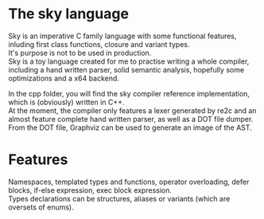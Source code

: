 The sky language
================

Sky is an imperative C family language with some functional features, inluding first class functions, closure and variant types.  
It's purpose is not to be used in production.  
Sky is a toy language created for me to practise writing a whole compiler, including a hand written parser, solid semantic analysis, hopefully some optimizations and a x64 backend.  


In the cpp folder, you will find the sky compiler reference implementation, which is (obviously) written in C++.  
At the moment, the compiler only features a lexer generated by re2c and an almost feature complete hand written parser, as well as a DOT file dumper.  
From the DOT file, Graphviz can be used to generate an image of the AST.  

Features
========

Namespaces, templated types and functions, operator overloading, defer blocks, if-else expression, exec block expression.  
Types declarations can be structures, aliases or variants (which are oversets of enums).
